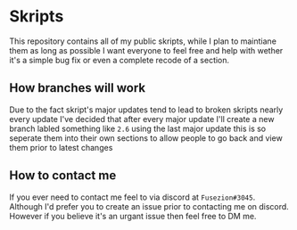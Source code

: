 # Skripts
This repository contains all of my public skripts, while I plan to maintiane them as long as possible I want
everyone to feel free and help with wether it's a simple bug fix or even a complete recode of a section.

## How branches will work
Due to the fact skript's major updates tend to lead to broken skripts nearly every update
I've decided that after every major update I'll create a new branch labled something like `2.6` using the last major update
this is so seperate them into their own sections to allow people to go back and view them prior to latest changes

## How to contact me
If you ever need to contact me feel to via discord at `Fusezion#3045`.
Although I'd prefer you to create an issue prior to contacting me on discord.
However if you believe it's an urgant issue then feel free to DM me.
